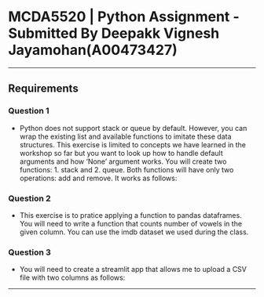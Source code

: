 # MCDA5520 | Python Assignment - Submitted By Deepakk Vignesh Jayamohan(A00473427)
------------------------------------------------------------------------------------------
## Requirements

### Question 1

- Python does not support stack or queue by default. However, you can wrap the existing
list and available functions to imitate these data structures. This exercise is limited to
concepts we have learned in the workshop so far but you want to look up how to handle
default arguments and how ‘None’ argument works. You will create two functions: 1.
stack and 2. queue. Both functions will have only two operations: add and remove. It
works as follows:

### Question 2

- This exercise is to pratice applying a function to pandas dataframes. You will need to
write a function that counts number of vowels in the given column. You can use the imdb
dataset we used during the class.

### Question 3

- You will need to create a streamlit app that allows me to upload a CSV file with two
columns as follows:


------------------------------------------------------------------------------------------







